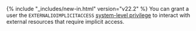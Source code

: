 {% include "_includes/new-in.html" version="v22.2" %} You can grant a user the `EXTERNALIOIMPLICITACCESS` [system-level privilege](security-reference/authorization.html#supported-privileges) to interact with external resources that require implicit access.